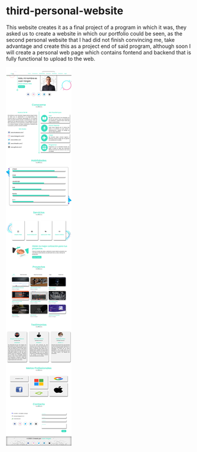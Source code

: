 # third-personal-website
This website creates it as a final project of a program in which it was, they asked us to create a website in which our portfolio could be seen, as the second personal website that I had did not finish convincing me, take advantage and create this as a project end of said program, although soon I will create a personal web page which contains fontend and backend that is fully functional to upload to the web.

![preview web app.](https://github.com/JuanWebDeveloper/third-personal-website/blob/master/img/websitePreview.png)